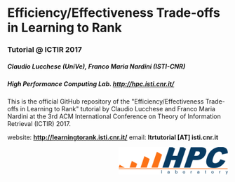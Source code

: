 # Efficiency/Effectiveness Trade-offs in Learning to Rank

### Tutorial @ ICTIR 2017

##### Claudio Lucchese (UniVe), Franco Maria Nardini (ISTI-CNR)
##### High Performance Computing Lab. http://hpc.isti.cnr.it/

This is the official GitHub repository of the "Efficiency/Effectiveness Trade-offs in Learning to Rank" tutorial by Claudio Lucchese and Franco Maria Nardini at the 3rd ACM International Conference on Theory of Information Retrieval (ICTIR) 2017.

website: **http://learningtorank.isti.cnr.it/**
email: **ltrtutorial [AT] isti.cnr.it**

<div style="text-align: right"><img src="images/hpc.png" width="250"></div>

